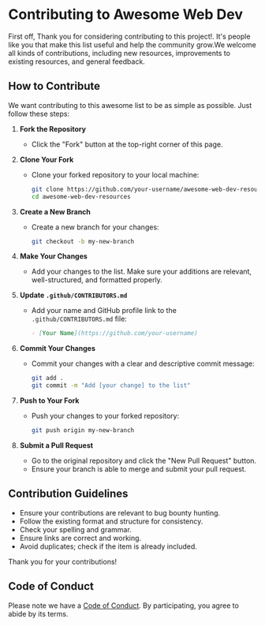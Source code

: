 # Contributing to Awesome Web Dev

First off, Thank you for considering contributing to this project!. It's people like you that make this list useful and help the community grow.We welcome all kinds of contributions, including new resources, improvements to existing resources, and general feedback.

## How to Contribute

We want contributing to this awesome list to be as simple as possible. Just follow these steps:

1. **Fork the Repository**
   - Click the "Fork" button at the top-right corner of this page.

2. **Clone Your Fork**
   - Clone your forked repository to your local machine:
     ```sh
     git clone https://github.com/your-username/awesome-web-dev-resources.git
     cd awesome-web-dev-resources
     ```

3. **Create a New Branch**
   - Create a new branch for your changes:
     ```sh
     git checkout -b my-new-branch
     ```

4. **Make Your Changes**
   - Add your changes to the list. Make sure your additions are relevant, well-structured, and formatted properly.

5. **Update `.github/CONTRIBUTORS.md`**
   - Add your name and GitHub profile link to the `.github/CONTRIBUTORS.md` file:
     ```markdown
     - [Your Name](https://github.com/your-username)
     ```

6. **Commit Your Changes**
   - Commit your changes with a clear and descriptive commit message:
     ```sh
     git add .
     git commit -m "Add [your change] to the list"
     ```

7. **Push to Your Fork**
   - Push your changes to your forked repository:
     ```sh
     git push origin my-new-branch
     ```

8. **Submit a Pull Request**
   - Go to the original repository and click the "New Pull Request" button.
   - Ensure your branch is able to merge and submit your pull request.


## Contribution Guidelines

- Ensure your contributions are relevant to bug bounty hunting.
- Follow the existing format and structure for consistency.
- Check your spelling and grammar.
- Ensure links are correct and working.
- Avoid duplicates; check if the item is already included.

Thank you for your contributions!

## Code of Conduct

Please note we have a [Code of Conduct](.github/CODE_OF_CONDUCT.md). By participating, you agree to abide by its terms.